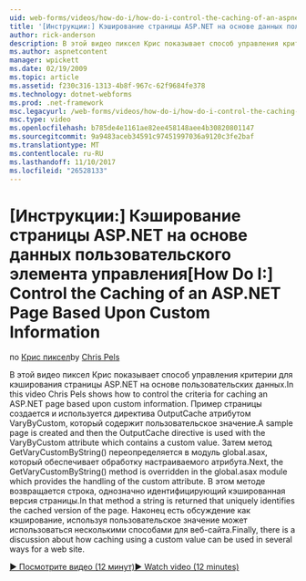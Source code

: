 ```yaml
---
uid: web-forms/videos/how-do-i/how-do-i-control-the-caching-of-an-aspnet-page-based-upon-custom-information
title: '[Инструкции:] Кэширование страницы ASP.NET на основе данных пользовательского элемента управления | Документы Microsoft'
author: rick-anderson
description: В этой видео пиксел Крис показывает способ управления критерии для кэширования страницы ASP.NET на основе пользовательских данных. Пример страницы создается и затем O...
ms.author: aspnetcontent
manager: wpickett
ms.date: 02/19/2009
ms.topic: article
ms.assetid: f230c316-1313-4b8f-967c-62f9684fe378
ms.technology: dotnet-webforms
ms.prod: .net-framework
msc.legacyurl: /web-forms/videos/how-do-i/how-do-i-control-the-caching-of-an-aspnet-page-based-upon-custom-information
msc.type: video
ms.openlocfilehash: b785de4e1161ae82ee458148aee4b30820801147
ms.sourcegitcommit: 9a9483aceb34591c97451997036a9120c3fe2baf
ms.translationtype: MT
ms.contentlocale: ru-RU
ms.lasthandoff: 11/10/2017
ms.locfileid: "26528133"
---
```

<a name="how-do-i-control-the-caching-of-an-aspnet-page-based-upon-custom-information"></a><span data-ttu-id="0b52e-104">[Инструкции:] Кэширование страницы ASP.NET на основе данных пользовательского элемента управления</span><span class="sxs-lookup"><span data-stu-id="0b52e-104">[How Do I:] Control the Caching of an ASP.NET Page Based Upon Custom Information</span></span>
====================
<span data-ttu-id="0b52e-105">по [Крис пиксел](https://twitter.com/chrispels)</span><span class="sxs-lookup"><span data-stu-id="0b52e-105">by [Chris Pels](https://twitter.com/chrispels)</span></span>

<span data-ttu-id="0b52e-106">В этой видео пиксел Крис показывает способ управления критерии для кэширования страницы ASP.NET на основе пользовательских данных.</span><span class="sxs-lookup"><span data-stu-id="0b52e-106">In this video Chris Pels shows how to control the criteria for caching an ASP.NET page based upon custom information.</span></span> <span data-ttu-id="0b52e-107">Пример страницы создается и используется директива OutputCache атрибутом VaryByCustom, который содержит пользовательское значение.</span><span class="sxs-lookup"><span data-stu-id="0b52e-107">A sample page is created and then the OutputCache directive is used with the VaryByCustom attribute which contains a custom value.</span></span> <span data-ttu-id="0b52e-108">Затем метод GetVaryCustomByString() переопределяется в модуль global.asax, который обеспечивает обработку настраиваемого атрибута.</span><span class="sxs-lookup"><span data-stu-id="0b52e-108">Next, the GetVaryCustomByString() method is overridden in the global.asax module which provides the handling of the custom attribute.</span></span> <span data-ttu-id="0b52e-109">В этом методе возвращается строка, однозначно идентифицирующий кэшированная версия страницы.</span><span class="sxs-lookup"><span data-stu-id="0b52e-109">In that method a string is returned that uniquely identifies the cached version of the page.</span></span> <span data-ttu-id="0b52e-110">Наконец есть обсуждение как кэширование, используя пользовательское значение может использоваться несколькими способами для веб-сайта.</span><span class="sxs-lookup"><span data-stu-id="0b52e-110">Finally, there is a discussion about how caching using a custom value can be used in several ways for a web site.</span></span>

[<span data-ttu-id="0b52e-111">&#9654; Посмотрите видео (12 минут)</span><span class="sxs-lookup"><span data-stu-id="0b52e-111">&#9654; Watch video (12 minutes)</span></span>](https://channel9.msdn.com/Blogs/ASP-NET-Site-Videos/how-do-i-control-the-caching-of-an-aspnet-page-based-upon-custom-information)
